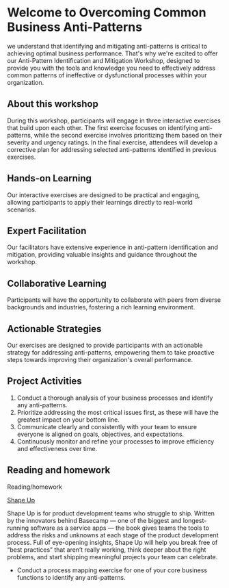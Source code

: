 # Welcome to Overcoming Common Business Anti-Patterns


we understand that identifying and mitigating
anti-patterns is critical to achieving optimal business performance.
That's why we're excited to offer our Anti-Pattern Identification and
Mitigation Workshop, designed to provide you with the tools and knowledge
you need to effectively address common patterns of ineffective or
dysfunctional processes within your organization.


## About this workshop

During this workshop, participants will engage in three interactive
exercises that build upon each other. The first exercise focuses on
identifying anti-patterns, while the second exercise involves prioritizing
them based on their severity and urgency ratings. In the final exercise,
attendees will develop a corrective plan for addressing selected
anti-patterns identified in previous exercises.


## Hands-on Learning 
Our interactive exercises are designed to be
practical and engaging, allowing participants to apply their learnings
directly to real-world scenarios.

## Expert Facilitation
Our facilitators have extensive experience in
anti-pattern identification and mitigation, providing valuable insights
and guidance throughout the workshop.

## Collaborative Learning
Participants will have the opportunity to
collaborate with peers from diverse backgrounds and industries, fostering
a rich learning environment.

## Actionable Strategies 
Our exercises are designed to provide
participants with an actionable strategy for addressing anti-patterns,
empowering them to take proactive steps towards improving their
organization's overall performance.
## Project Activities  

1. Conduct a thorough analysis of your business processes and identify any
anti-patterns.
2. Prioritize addressing the most critical issues first, as these will
have the greatest impact on your bottom line.
3. Communicate clearly and consistently with your team to ensure everyone
is aligned on goals, objectives, and expectations.
4. Continuously monitor and refine your processes to improve efficiency
and effectiveness over time.

## Reading and homework 
Reading/homework

[Shape Up](https//basecamp.com/books/shapeup) 

Shape Up is for product development teams who struggle to ship. Written by the innovators behind Basecamp — one of the biggest and longest-running software as a service apps — the book gives teams the tools to address the risks and unknowns at each stage of the product development process. Full of eye-opening insights, Shape Up will help you break free of “best practices” that aren’t really working, think deeper about the right problems, and start shipping meaningful projects your team can celebrate.

- Conduct a process mapping exercise for one of your core business functions to identify any anti-patterns.